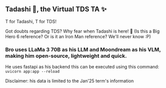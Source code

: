 ## Tadashi 🤖, the Virtual TDS TA ✨

T for Tadashi, T for TDS!

Got doubts regarding TDS? Why fear when Tadashi is here! 🎀
(Is this a Big Hero 6 reference? Or is it an Iron Man reference? We'll never know :P)

### Bro uses **LLaMa 3 70B as his LLM** and **Moondream as his VLM**, making him open-source, lightweight and quick.

He uses fastapi as his backend this can be executed using this command:
`uvicorn app:app --reload`

Disclaimer: his data is limited to the Jan'25 term's information
